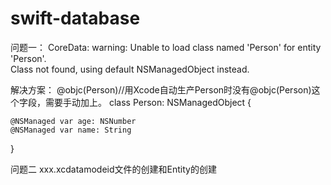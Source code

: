 swift-database
==============
问题一：
CoreData: warning: Unable to load class named 'Person' for entity 'Person'.  
Class not found, using default NSManagedObject instead.

解决方案：
@objc(Person)//用Xcode自动生产Person时没有@objc(Person)这个字段，需要手动加上。
class Person: NSManagedObject {

    @NSManaged var age: NSNumber
    @NSManaged var name: String
  
}

问题二
xxx.xcdatamodeid文件的创建和Entity的创建


